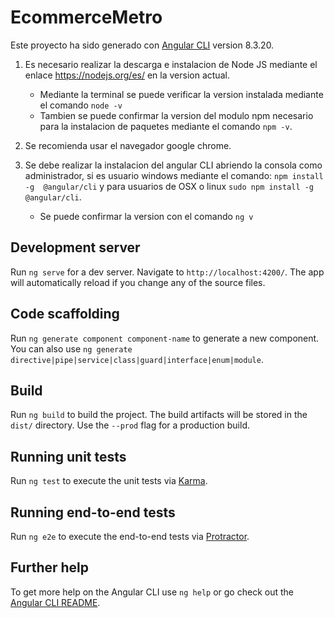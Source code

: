 # EcommerceMetro

Este proyecto ha sido generado con [Angular CLI](https://github.com/angular/angular-cli) version 8.3.20.

1. Es necesario realizar la descarga e instalacion de Node JS mediante el enlace https://nodejs.org/es/ en la version actual.
    - Mediante la terminal se puede verificar la version instalada mediante el comando `node -v`
    - Tambien se puede confirmar la version del modulo npm necesario para la instalacion de paquetes mediante el comando `npm -v`.

2. Se recomienda usar el navegador google chrome.

3. Se debe realizar la instalacion del angular CLI abriendo la consola como administrador, si es usuario windows mediante el comando: `npm install -g  @angular/cli` y para usuarios de OSX o linux `sudo npm install -g  @angular/cli`.

    - Se puede confirmar la version con el comando `ng v`

## Development server

Run `ng serve` for a dev server. Navigate to `http://localhost:4200/`. The app will automatically reload if you change any of the source files.

## Code scaffolding

Run `ng generate component component-name` to generate a new component. You can also use `ng generate directive|pipe|service|class|guard|interface|enum|module`.

## Build

Run `ng build` to build the project. The build artifacts will be stored in the `dist/` directory. Use the `--prod` flag for a production build.

## Running unit tests

Run `ng test` to execute the unit tests via [Karma](https://karma-runner.github.io).

## Running end-to-end tests

Run `ng e2e` to execute the end-to-end tests via [Protractor](http://www.protractortest.org/).

## Further help

To get more help on the Angular CLI use `ng help` or go check out the [Angular CLI README](https://github.com/angular/angular-cli/blob/master/README.md).
